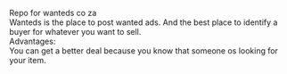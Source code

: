 Repo for wanteds co za  
Wanteds is the place to post wanted ads.
And the best place to identify a buyer for whatever you want to sell.  
Advantages:  
You can get a better deal because you know that someone os looking for your item.
